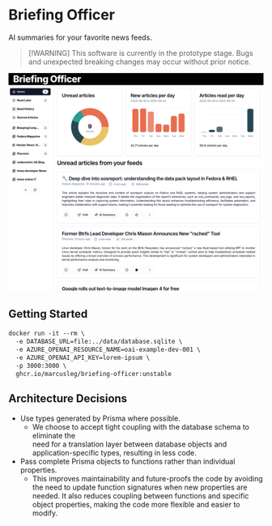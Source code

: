 # Briefing Officer

AI summaries for your favorite news feeds.

> [!WARNING] This software is currently in the prototype stage. Bugs and
> unexpected breaking changes may occur without prior notice.

![Screenshot of Briefing Officer](./screenshot.png)

## Getting Started

```
docker run -it --rm \
  -e DATABASE_URL=file:../data/database.sqlite \
  -e AZURE_OPENAI_RESOURCE_NAME=oai-example-dev-001 \
  -e AZURE_OPENAI_API_KEY=lorem-ipsum \
  -p 3000:3000 \
  ghcr.io/marcusleg/briefing-officer:unstable
```

## Architecture Decisions

- Use types generated by Prisma where possible.
  - We choose to accept tight coupling with the database schema to eliminate
    the  
    need for a translation layer between database objects and
    application-specific types, resulting in less code.
- Pass complete Prisma objects to functions rather than individual properties.
  - This improves maintainability and future-proofs the code by avoiding the
    need to update function signatures when new properties are needed. It also
    reduces coupling between functions and specific object properties, making
    the code more flexible and easier to modify.
